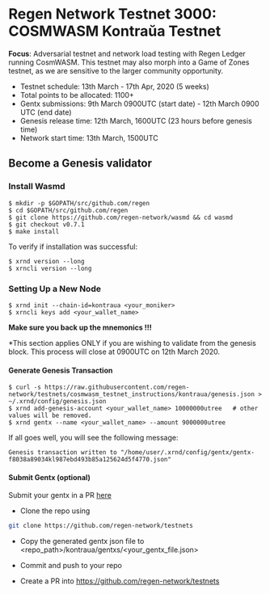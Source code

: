 # Regen Network Testnet 3000: COSMWASM Kontraŭa Testnet

**Focus**: Adversarial testnet and network load testing with Regen Ledger running CosmWASM. This testnet may also morph into a Game of Zones testnet, as we are sensitive to the larger community opportunity.

* Testnet schedule: 13th March - 17th Apr, 2020 (5 weeks)
* Total points to be allocated: 1100+
* Gentx submissions: 9th March 0900UTC (start date) - 12th March 0900 UTC (end date)
* Genesis release time: 12th March, 1600UTC (23 hours before genesis time)
* Network start time: 13th March, 1500UTC

## Become a Genesis validator


### Install Wasmd
```
$ mkdir -p $GOPATH/src/github.com/regen
$ cd $GOPATH/src/github.com/regen
$ git clone https://github.com/regen-network/wasmd && cd wasmd
$ git checkout v0.7.1
$ make install
```
 To verify if installation was successful:
```
$ xrnd version --long
$ xrncli version --long
```
### Setting Up a New Node
```
$ xrnd init --chain-id=kontraua <your_moniker>
$ xrncli keys add <your_wallet_name>

```
**Make sure you back up the mnemonics !!!**

*This section applies ONLY if you are wishing to validate from the genesis block. This process will close at 0900UTC on 12th March 2020.

#### Generate Genesis Transaction 
```
$ curl -s https://raw.githubusercontent.com/regen-network/testnets/cosmwasm_testnet_instructions/kontraua/genesis.json > ~/.xrnd/config/genesis.json
$ xrnd add-genesis-account <your_wallet_name> 10000000utree   # other values will be removed.
$ xrnd gentx --name <your_wallet_name> --amount 9000000utree
```
If all goes well, you will see the following message:
```
Genesis transaction written to "/home/user/.xrnd/config/gentx/gentx-f8038a89034kl987ebd493b85a125624d5f4770.json"
```
#### Submit Gentx (optional)
Submit your gentx in a PR [here](https://github.com/regen-network/testnets)

- Clone the repo using

```sh
git clone https://github.com/regen-network/testnets
```

- Copy the generated gentx json file to <repo_path>/kontraua/gentxs/<your_gentx_file.json>

- Commit and push to your repo
- Create a PR into https://github.com/regen-network/testnets


